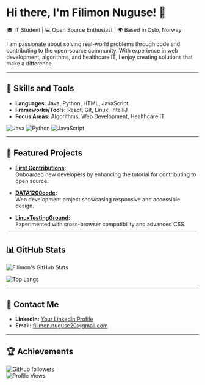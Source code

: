 # Hi there, I'm Filimon Nuguse! 👋  
🎓 IT Student | 💻 Open Source Enthusiast | 🌍 Based in Oslo, Norway

I am passionate about solving real-world problems through code and contributing to the open-source community. With experience in web development, algorithms, and healthcare IT, I enjoy creating solutions that make a difference.

---

## 🚀 Skills and Tools
- **Languages:** Java, Python, HTML, JavaScript
- **Frameworks/Tools:** React, Git, Linux, IntelliJ
- **Focus Areas:** Algorithms, Web Development, Healthcare IT

![Java](https://img.shields.io/badge/Java-ED8B00?style=for-the-badge&logo=java&logoColor=white)
![Python](https://img.shields.io/badge/Python-3776AB?style=for-the-badge&logo=python&logoColor=white)
![JavaScript](https://img.shields.io/badge/JavaScript-F7DF1E?style=for-the-badge&logo=javascript&logoColor=black)

---

## 🌟 Featured Projects
- **[First Contributions](https://github.com/Filimon-Coding/first-contributions):**  
  Onboarded new developers by enhancing the tutorial for contributing to open source.
  
- **[DATA1200code](https://github.com/Filimon-Coding/DATA1200code):**  
  Web development project showcasing responsive and accessible design.
  
- **[LinuxTestingGround](https://github.com/Filimon-Coding/LinuxTestingGround):**  
  Experimented with cross-browser compatibility and advanced CSS.

---

## 📊 GitHub Stats
![Filimon's GitHub Stats](https://github-readme-stats.vercel.app/api?username=Filimon-Coding&show_icons=true&theme=radical)

![Top Langs](https://github-readme-stats.vercel.app/api/top-langs/?username=Filimon-Coding&layout=compact&theme=radical)

---

## 📧 Contact Me
- **LinkedIn:** [Your LinkedIn Profile](https://linkedin.com/in/your-profile)
- **Email:** filimon.nuguse20@gmail.com

---

## 🏆 Achievements
![GitHub followers](https://img.shields.io/github/followers/Filimon-Coding?style=social)  
![Profile Views](https://komarev.com/ghpvc/?username=Filimon-Coding&color=green)



<!--
**Filimon-Coding/Filimon-Coding** is a ✨ _special_ ✨ repository because its `README.md` (this file) appears on your GitHub profile.

Here are some ideas to get you started:

- 🔭 I’m currently working on ...
- 🌱 I’m currently learning ...
- 👯 I’m looking to collaborate on ...
- 🤔 I’m looking for help with ...
- 💬 Ask me about ...
- 📫 How to reach me: ...
- 😄 Pronouns: ...
- ⚡ Fun fact: ...
-->

